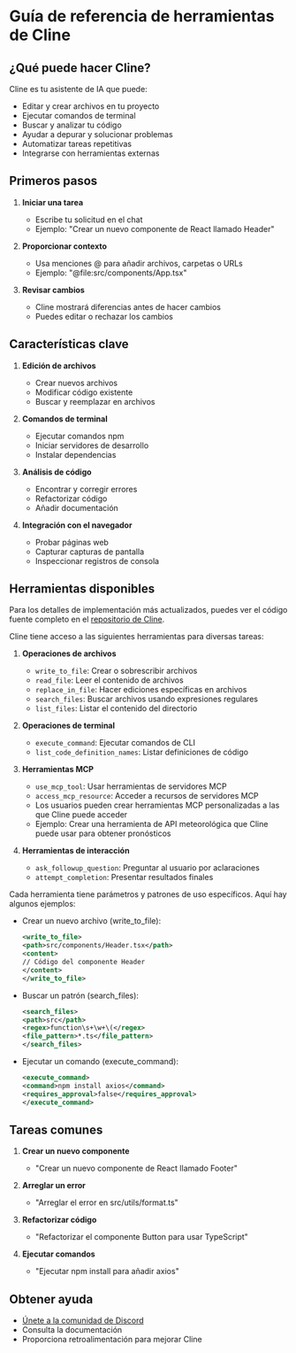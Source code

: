 # Guía de referencia de herramientas de Cline

## ¿Qué puede hacer Cline?

Cline es tu asistente de IA que puede:

-   Editar y crear archivos en tu proyecto
-   Ejecutar comandos de terminal
-   Buscar y analizar tu código
-   Ayudar a depurar y solucionar problemas
-   Automatizar tareas repetitivas
-   Integrarse con herramientas externas

## Primeros pasos

1. **Iniciar una tarea**

    - Escribe tu solicitud en el chat
    - Ejemplo: "Crear un nuevo componente de React llamado Header"

2. **Proporcionar contexto**

    - Usa menciones @ para añadir archivos, carpetas o URLs
    - Ejemplo: "@file:src/components/App.tsx"

3. **Revisar cambios**
    - Cline mostrará diferencias antes de hacer cambios
    - Puedes editar o rechazar los cambios

## Características clave

1. **Edición de archivos**

    - Crear nuevos archivos
    - Modificar código existente
    - Buscar y reemplazar en archivos

2. **Comandos de terminal**

    - Ejecutar comandos npm
    - Iniciar servidores de desarrollo
    - Instalar dependencias

3. **Análisis de código**

    - Encontrar y corregir errores
    - Refactorizar código
    - Añadir documentación

4. **Integración con el navegador**
    - Probar páginas web
    - Capturar capturas de pantalla
    - Inspeccionar registros de consola

## Herramientas disponibles

Para los detalles de implementación más actualizados, puedes ver el código fuente completo en el [repositorio de Cline](https://github.com/cline/cline/blob/main/src/core/Cline.ts).

Cline tiene acceso a las siguientes herramientas para diversas tareas:

1. **Operaciones de archivos**

    - `write_to_file`: Crear o sobrescribir archivos
    - `read_file`: Leer el contenido de archivos
    - `replace_in_file`: Hacer ediciones específicas en archivos
    - `search_files`: Buscar archivos usando expresiones regulares
    - `list_files`: Listar el contenido del directorio

2. **Operaciones de terminal**

    - `execute_command`: Ejecutar comandos de CLI
    - `list_code_definition_names`: Listar definiciones de código

3. **Herramientas MCP**

    - `use_mcp_tool`: Usar herramientas de servidores MCP
    - `access_mcp_resource`: Acceder a recursos de servidores MCP
    - Los usuarios pueden crear herramientas MCP personalizadas a las que Cline puede acceder
    - Ejemplo: Crear una herramienta de API meteorológica que Cline puede usar para obtener pronósticos

4. **Herramientas de interacción**
    - `ask_followup_question`: Preguntar al usuario por aclaraciones
    - `attempt_completion`: Presentar resultados finales

Cada herramienta tiene parámetros y patrones de uso específicos. Aquí hay algunos ejemplos:

-   Crear un nuevo archivo (write_to_file):

    ```xml
    <write_to_file>
    <path>src/components/Header.tsx</path>
    <content>
    // Código del componente Header
    </content>
    </write_to_file>
    ```

-   Buscar un patrón (search_files):

    ```xml
    <search_files>
    <path>src</path>
    <regex>function\s+\w+\(</regex>
    <file_pattern>*.ts</file_pattern>
    </search_files>
    ```

-   Ejecutar un comando (execute_command):
    ```xml
    <execute_command>
    <command>npm install axios</command>
    <requires_approval>false</requires_approval>
    </execute_command>
    ```

## Tareas comunes

1. **Crear un nuevo componente**

    - "Crear un nuevo componente de React llamado Footer"

2. **Arreglar un error**

    - "Arreglar el error en src/utils/format.ts"

3. **Refactorizar código**

    - "Refactorizar el componente Button para usar TypeScript"

4. **Ejecutar comandos**
    - "Ejecutar npm install para añadir axios"

## Obtener ayuda

-   [Únete a la comunidad de Discord](https://discord.gg/cline)
-   Consulta la documentación
-   Proporciona retroalimentación para mejorar Cline